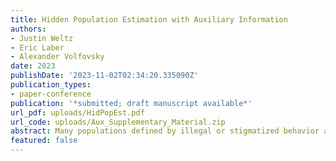 ```yaml
---
title: Hidden Population Estimation with Auxiliary Information
authors:
- Justin Weltz
- Eric Laber
- Alexander Volfovsky
date: 2023
publishDate: '2023-11-02T02:34:20.335090Z'
publication_types:
- paper-conference
publication: '*submitted; draft manuscript available*'
url_pdf: uploads/HidPopEst.pdf
url_code: uploads/Aux_Supplementary_Material.zip
abstract: Many populations defined by illegal or stigmatized behavior are difficult to sample using conventional survey methodology. Respondent Driven Sampling (RDS) is a participant referral process frequently employed in this context to collect information. This sampling methodology can be modeled as a stochastic process that explores the graph of a social network, generating a partially observed subgraph between study participants. The methods currently used to impute the missing edges in this subgraph exhibit biased downstream estimation. We leverage auxiliary participant information and concepts from indirect inference to ameliorate these issues and improve estimation of the hidden population size. These advances result in smaller bias and higher precision in the estimation of the study participant arrival rate, the sample subgraph, and the population size. Lastly, we use our method to estimate the number of People Who Inject Drugs (PWID) in the Kohtla-Jarve region of Estonia.
featured: false
---
```

